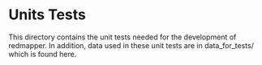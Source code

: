 Units Tests
===========
This directory contains the unit tests needed for
the development of redmapper. In addition,
data used in these unit tests are in data_for_tests/
which is found here.